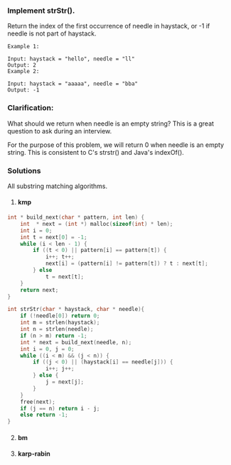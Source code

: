 ### Implement strStr().

Return the index of the first occurrence of needle in haystack, or -1 if needle is not part of haystack.

```
Example 1:

Input: haystack = "hello", needle = "ll"
Output: 2
Example 2:

Input: haystack = "aaaaa", needle = "bba"
Output: -1
```

### Clarification:

What should we return when needle is an empty string? This is a great question to ask during an interview.

For the purpose of this problem, we will return 0 when needle is an empty string. This is consistent to C's strstr() and Java's indexOf().

### Solutions

All substring matching algorithms.

1. #### kmp

```c++
int * build_next(char * pattern, int len) {
    int  * next = (int *) malloc(sizeof(int) * len);
    int i = 0;
    int t = next[0] = -1;
    while (i < len - 1) {
        if ((t < 0) || pattern[i] == pattern[t]) {
            i++; t++;
            next[i] = (pattern[i] != pattern[t]) ? t : next[t];
        } else
            t = next[t];
    }
    return next;
}

int strStr(char * haystack, char * needle){
    if (!needle[0]) return 0;
    int m = strlen(haystack);
    int n = strlen(needle);
    if (n > m) return -1;
    int * next = build_next(needle, n);
    int i = 0, j = 0;
    while ((i < m) && (j < n)) {
        if ((j < 0) || (haystack[i] == needle[j])) {
            i++; j++;
        } else {
            j = next[j];
        }
    }
    free(next);
    if (j == n) return i - j;
    else return -1;
}
```

2. #### bm


3. #### karp-rabin
